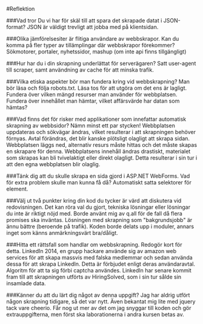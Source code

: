 #Reflektion

###Vad tror Du vi har för skäl till att spara det skrapade datat i JSON-format?
JSON är väldigt trevligt att jobba med på klientsidan.

###Olika jämförelsesiter är flitiga användare av webbskrapor. Kan du komma på fler typer av tillämplingar där webbskrapor förekommer?
Sökmotorer, portaler, nyhetssidor, mashup (om inte api finns tillgängligt)

###Hur har du i din skrapning underlättat för serverägaren?
Satt user-agent till scraper, samt användning av cache för att minska trafik.

###Vilka etiska aspekter bör man fundera kring vid webbskrapning?
Man bör läsa och följa robots.txt. Läsa tos för att utgöra om det ens är lagligt. Fundera över vilken mängd resurser man använder för webbplatsen. Fundera över innehållet man hämtar, vilket affärsvärde har datan som hämtas?

###Vad finns det för risker med applikationer som innefattar automatisk skrapning av webbsidor? Nämn minst ett par stycken!
Webbplatsen uppdateras och sökvägar ändras, vilket resulterar i att skrapningen behöver förnyas.
Avtal förändras, det blir kanske plötsligt olagligt att skrapa sidan.
Webbplatsen läggs ned, alternativ resurs måste hittas och det måste skapas en skrapare för denna.
Webbplatsens innehåll ändras drastiskt, materialet som skrapas kan bli tvivelaktigt eller direkt olagligt. Detta resulterar i sin tur i att den egna webbplatsen blir olaglig.

###Tänk dig att du skulle skrapa en sida gjord i ASP.NET WebForms. Vad för extra problem skulle man kunna få då?
Automatiskt satta selektorer för element.

###Välj ut två punkter kring din kod du tycker är värd att diskutera vid redovisningen. Det kan röra val du gjort, tekniska lösningar eller lösningar du inte är riktigt nöjd med.
Borde använt mig av q.all för de fall då flera promises ska inväntas. Lösningen med skrapning som "bakgrundsjobb" är ännu bättre (beroende på trafik). Koden borde delats upp i moduler, annars inget som känns anmärkningsvärt bra/dåligt.

###Hitta ett rättsfall som handlar om webbskrapning. Redogör kort för detta.
LinkedIn 2014, en grupp hackare använde sig av amazon web services för att skapa massvis med falska medlemmar och sedan använda dessa för att skrapa LinkedIn. Detta är förbjudet enligt deras användaravtal. Algoritm för att ta sig förbi captcha användes. LinkedIn har senare kommit fram till att skrapningen utförts av HiringSolved, som i sin tur sålde sin insamlade data.

###Känner du att du lärt dig något av denna uppgift?
Jag har aldrig utfört någon skrapning tidigare, så det var nytt. Även bekantat mig lite med jquery tack vare cheerio. Får nog ut mer av det om jag snyggar till koden och gör extrauppgifterna, men först ska laborationerna i andra kursen betas av.

